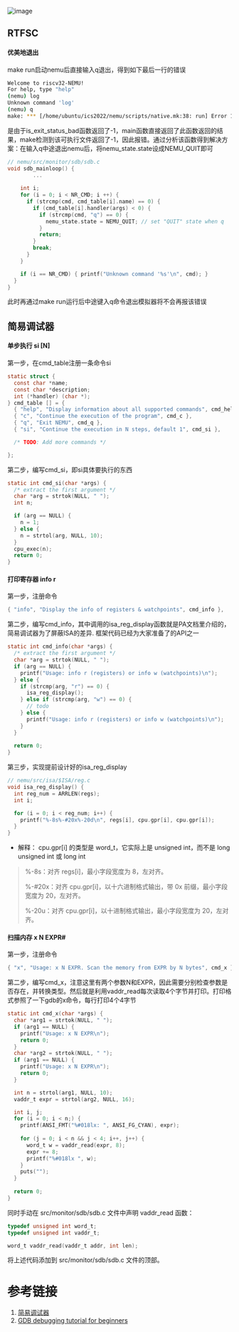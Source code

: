 ![image](https://github.com/user-attachments/assets/287f55b6-939e-4906-b651-bae4df167f8d)

## RTFSC
#### 优美地退出
 make run启动nemu后直接输入q退出，得到如下最后一行的错误
```bash
Welcome to riscv32-NEMU!
For help, type "help"
(nemu) log
Unknown command 'log'
(nemu) q
make: *** [/home/ubuntu/ics2022/nemu/scripts/native.mk:38: run] Error 1
```
是由于is_exit_status_bad函数返回了-1，main函数直接返回了此函数返回的结果，make检测到该可执行文件返回了-1，因此报错。通过分析该函数得到解决方案：在输入q中途退出nemu后，将nemu_state.state设成NEMU_QUIT即可
```c
// nemu/src/monitor/sdb/sdb.c
void sdb_mainloop() {
		...
      
    int i;
    for (i = 0; i < NR_CMD; i ++) {
      if (strcmp(cmd, cmd_table[i].name) == 0) {
        if (cmd_table[i].handler(args) < 0) { 
          if (strcmp(cmd, "q") == 0) {
            nemu_state.state = NEMU_QUIT; // set "QUIT" state when q
          }
          return;
        }
        break;
      }
    }

    if (i == NR_CMD) { printf("Unknown command '%s'\n", cmd); }
  }
}
```
此时再通过make run运行后中途键入q命令退出模拟器将不会再报该错误
## 简易调试器
#### 单步执行 si [N]
第一步，在cmd_table注册一条命令si
```c
static struct {
  const char *name;
  const char *description;
  int (*handler) (char *);
} cmd_table [] = {
  { "help", "Display information about all supported commands", cmd_help },
  { "c", "Continue the execution of the program", cmd_c },
  { "q", "Exit NEMU", cmd_q },
  { "si", "Continue the execution in N steps, default 1", cmd_si },

  /* TODO: Add more commands */

};
```
第二步，编写cmd_si，即si具体要执行的东西
```c
static int cmd_si(char *args) {
  /* extract the first argument */
  char *arg = strtok(NULL, " ");
  int n;

  if (arg == NULL) {
    n = 1;
  } else {
    n = strtol(arg, NULL, 10);
  }
  cpu_exec(n);
  return 0;
}
```
#### 打印寄存器 info r
第一步，注册命令
```c
{ "info", "Display the info of registers & watchpoints", cmd_info },
```
第二步，编写cmd_info，其中调用的isa_reg_display函数就是PA文档里介绍的，简易调试器为了屏蔽ISA的差异. 框架代码已经为大家准备了的API之一
```c
static int cmd_info(char *args) {
  /* extract the first argument */
  char *arg = strtok(NULL, " ");
  if (arg == NULL) {
    printf("Usage: info r (registers) or info w (watchpoints)\n");
  } else {
    if (strcmp(arg, "r") == 0) {
      isa_reg_display();
    } else if (strcmp(arg, "w") == 0) {
      // todo
    } else {
      printf("Usage: info r (registers) or info w (watchpoints)\n");
    }
  }
  
  return 0;
}
```
第三步，实现提前设计好的isa_reg_display
```c
// nemu/src/isa/$ISA/reg.c
void isa_reg_display() {
  int reg_num = ARRLEN(regs);
  int i;

  for (i = 0; i < reg_num; i++) {
    printf("%-8s%-#20x%-20d\n", regs[i], cpu.gpr[i], cpu.gpr[i]);
  }
}
```
- 解释：
cpu.gpr[i] 的类型是 word_t，它实际上是 unsigned int，而不是 long unsigned int 或 long int
> %-8s：对齐 regs[i]，最小字段宽度为 8，左对齐。
>
> %-#20x：对齐 cpu.gpr[i]，以十六进制格式输出，带 0x 前缀，最小字段宽度为 20，左对齐。
>
> %-20u：对齐 cpu.gpr[i]，以十进制格式输出，最小字段宽度为 20，左对齐。

#### 扫描内存 x N EXPR#
第一步，注册命令
```c
{ "x", "Usage: x N EXPR. Scan the memory from EXPR by N bytes", cmd_x },
```
第二步，编写cmd_x，注意这里有两个参数N和EXPR，因此需要分别检查参数是否存在，并转换类型。然后就是利用vaddr_read每次读取4个字节并打印。打印格式参照了一下gdb的x命令，每行打印4个4字节
```c
static int cmd_x(char *args) {
  char *arg1 = strtok(NULL, " ");
  if (arg1 == NULL) {
    printf("Usage: x N EXPR\n");
    return 0;
  }
  char *arg2 = strtok(NULL, " ");
  if (arg1 == NULL) {
    printf("Usage: x N EXPR\n");
    return 0;
  }

  int n = strtol(arg1, NULL, 10);
  vaddr_t expr = strtol(arg2, NULL, 16);

  int i, j;
  for (i = 0; i < n;) {
    printf(ANSI_FMT("%#018lx: ", ANSI_FG_CYAN), expr);
    
    for (j = 0; i < n && j < 4; i++, j++) {
      word_t w = vaddr_read(expr, 8);
      expr += 8;
      printf("%#018lx ", w);
    }
    puts("");
  }
  
  return 0;
}
```
同时手动在 src/monitor/sdb/sdb.c 文件中声明 vaddr_read 函数：
```c
typedef unsigned int word_t;
typedef unsigned int vaddr_t;

word_t vaddr_read(vaddr_t addr, int len);
```
将上述代码添加到 src/monitor/sdb/sdb.c 文件的顶部。
  
# 参考链接
1. [简易调试器](https://www.cnblogs.com/nosae/p/17045249.html#%E6%89%93%E5%8D%B0%E5%AF%84%E5%AD%98%E5%99%A8-info-r)
2. [GDB debugging tutorial for beginners](https://linuxconfig.org/gdb-debugging-tutorial-for-beginners)
